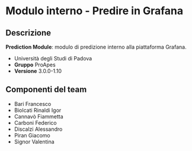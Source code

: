 # Modulo interno - Predire in Grafana
## Descrizione
**Prediction Module**: modulo di predizione interno alla piattaforma Grafana.
- Università degli Studi di Padova
- **Gruppo** ProApes
- **Versione** 3.0.0-1.10

## Componenti del team
- Bari Francesco
- Biolcati Rinaldi Igor
- Cannavò Fiammetta
- Carboni Federico
- Discalzi Alessandro
- Piran Giacomo
- Signor Valentina